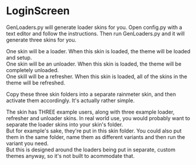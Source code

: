 # LoginScreen

GenLoaders.py will generate loader skins for you. Open config.py with a text editor and follow the instructions. Then run GenLoaders.py and it will generate three skins for you.

One skin will be a loader. When this skin is loaded, the theme will be loaded and setup.  
One skin will be an unloader. When this skin is loaded, the theme will be completely unloaded.  
One skill will be a refresher. When this skin is loaded, all of the skins in the theme will be refreshed.


Copy these three skin folders into a separate rainmeter skin, and then activate them accordingly. It's actually rather simple.


The skin has THREE example users, along with three example loader, refresher and unloader skins. In real world use, you would probably want to separate the loader skins into your skin's folder.   
But for example's sake, they're put in this skin folder. You could also put them in the same folder, name them as different variants and then run the variant you need.   
But this is designed around the loaders being put in separate, custom themes anyway, so it's not built to acommodate that.